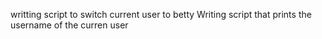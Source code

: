 writting script to switch current user to betty
Writing script that prints the username of the curren user
